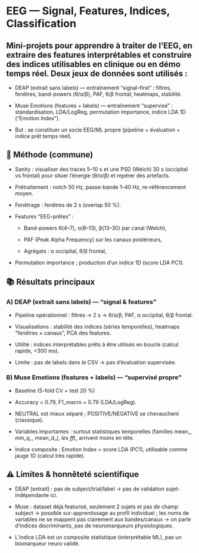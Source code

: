 # EEG  — Signal, Features, Indices, Classification

## Mini-projets pour apprendre à traiter de l’EEG, en extraire des features interprétables et construire des indices utilisables en clinique ou en démo temps réel. Deux jeux de données sont utilisés :

- DEAP (extrait sans labels) — entraînement “signal-first” : filtres, fenêtres, band-powers (θ/α/β), PAF, θ/β frontal, heatmaps, stabilité.

- Muse Emotions (features + labels) — entraînement “supervisé” : standardisation, LDA/LogReg, permutation importance, indice LDA 1D (“Emotion Index”).

- But : se constituer un socle EEG/ML propre (pipeline + évaluation + indice prêt temps réel).

## 🔎 Méthode (commune)

- Sanity : visualiser des traces 5–10 s et une PSD (Welch) 30 s (occipital vs frontal) pour situer l’énergie (θ/α/β) et repérer des artefacts.

- Prétraitement : notch 50 Hz, passe-bande 1–40 Hz, re-référencement moyen.

- Fenêtrage : fenêtres de 2 s (overlap 50 %).

- Features “EEG-prêtes” :

  - Band-powers θ(4–7), α(8–13), β(13–30) par canal (Welch),

  - PAF (Peak Alpha Frequency) sur les canaux postérieurs,

  - Agrégats : α occipital, θ/β frontal,

- Permutation importance ; production d’un indice 1D (score LDA PC1).

## 📚 Résultats principaux

### A) DEAP (extrait sans labels) — “signal & features”

 - Pipeline opérationnel : filtres -> 2 s -> θ/α/β, PAF, α occipital, θ/β frontal.

 - Visualisations : stabilité des indices (séries temporelles), heatmaps “fenêtres × canaux”, PCA des features.

 - Utilité :  indices interprétables prêts à être utilisés en boucle (calcul rapide, <300 ms).

 - Limite : pas de labels dans le CSV -> pas d’évaluation supervisée. 


### B) Muse Emotions (features + labels) — “supervisé propre”

 - Baseline (5-fold CV + test 20 %) 

 - Accuracy = 0.79, F1_macro = 0.79 (LDA/LogReg).

 - NEUTRAL est mieux séparé ; POSITIVE/NEGATIVE se chevauchent (classique).

 - Variables importantes : surtout statistiques temporelles (familles mean_*, min_q_*, mean_d_*), les fft_* arrivent moins en tête.

 - Indice composite : Emotion Index = score LDA (PC1), utilisable comme jauge 1D (calcul très rapide).

## ⚠️ Limites & honnêteté scientifique

- DEAP (extrait) : pas de subject/trial/label -> pas de validation sujet-indépendante ici.

- Muse : dataset déjà featurisé, seulement 2 sujets et pas de champ subject -> possible sur-apprentissage au profil individuel ; les noms de variables ne se mappent pas clairement aux bandes/canaux -> on parle d’indices discriminants, pas de neuromarqueurs physiologiques.

- L’indice LDA est un composite statistique (interprétable ML), pas un biomarqueur neuro validé.


